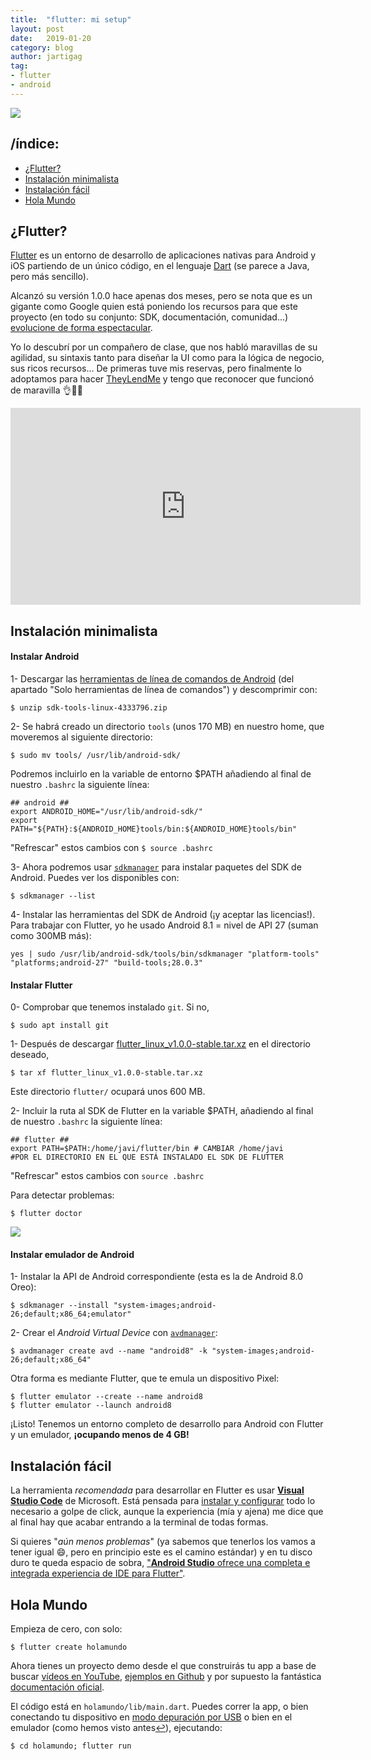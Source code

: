 ```yaml
---
title:  "flutter: mi setup"
layout: post
date:   2019-01-20
category: blog
author: jartigag
tag:
- flutter
- android
---
```


![]({{site.baseurl}}/assets/images/posts/flutter-holamundo.png)

## /índice:

- [¿Flutter?](#flutter)
- [Instalación minimalista](#instalación-minimalista)
- [Instalación fácil](#instalación-fácil)
- [Hola Mundo](#hola-mundo)


## ¿Flutter?

[Flutter](https://flutter.io/) es un entorno de desarrollo de aplicaciones nativas para Android y iOS partiendo de un único código, en el lenguaje [Dart](https://www.dartlang.org/) (se parece a Java, pero más sencillo).

Alcanzó su versión 1.0.0 hace apenas dos meses, pero se nota que es un gigante como Google quien está poniendo los recursos para que este proyecto (en todo su conjunto: SDK, documentación, comunidad...) [evolucione de forma espectacular](https://github.com/flutter/flutter).

Yo lo descubrí por un compañero de clase, que nos habló maravillas de su agilidad, su sintaxis tanto para diseñar la UI como para la lógica de negocio, sus ricos recursos... De primeras tuve mis reservas, pero finalmente lo adoptamos para hacer [TheyLendMe](https://github.com/TheyLendMe/app-theylendme) y tengo que reconocer que funcionó de maravilla 👌👏👏

<div style="text-align: center">
	<iframe width="560" height="315" src="https://www.youtube-nocookie.com/embed/fq4N0hgOWzU" frameborder="0" allow="accelerometer; autoplay; encrypted-media; gyroscope; picture-in-picture" allowfullscreen></iframe>
</div>

## Instalación minimalista

#### Instalar Android

1- Descargar las [herramientas de línea de comandos de Android](https://developer.android.com/studio/#downloads) (del apartado "Solo herramientas de línea de comandos") y descomprimir con:
```
$ unzip sdk-tools-linux-4333796.zip
```

2- Se habrá creado un directorio `tools` (unos 170 MB) en nuestro home, que moveremos al siguiente directorio:
```
$ sudo mv tools/ /usr/lib/android-sdk/
```
Podremos incluirlo en la variable de entorno $PATH añadiendo al final de nuestro `.bashrc` la siguiente línea:
```
## android ##
export ANDROID_HOME="/usr/lib/android-sdk/"
export PATH="${PATH}:${ANDROID_HOME}tools/bin:${ANDROID_HOME}tools/bin"
```
"Refrescar" estos cambios con `$ source .bashrc`

3- Ahora podremos usar [`sdkmanager`](https://developer.android.com/studio/command-line/sdkmanager) para instalar paquetes del SDK de Android. Puedes ver los disponibles con:
```
$ sdkmanager --list
```

4- Instalar las herramientas del SDK de Android (¡y aceptar las licencias!). Para trabajar con Flutter, yo he usado Android 8.1 = nivel de API 27 (suman como 300MB más):
```
yes | sudo /usr/lib/android-sdk/tools/bin/sdkmanager "platform-tools" "platforms;android-27" "build-tools;28.0.3"
```

#### Instalar Flutter

0- Comprobar que tenemos instalado `git`. Si no,
```
$ sudo apt install git
```

1- Después de descargar [flutter_linux_v1.0.0-stable.tar.xz](https://storage.googleapis.com/flutter_infra/releases/stable/linux/flutter_linux_v1.0.0-stable.tar.xz) en el directorio deseado,
```
$ tar xf flutter_linux_v1.0.0-stable.tar.xz
```
Este directorio `flutter/` ocupará unos 600 MB.

2- Incluir la ruta al SDK de Flutter en la variable $PATH, añadiendo al final de nuestro `.bashrc` la siguiente línea:
```
## flutter ##
export PATH=$PATH:/home/javi/flutter/bin # CAMBIAR /home/javi
#POR EL DIRECTORIO EN EL QUE ESTÁ INSTALADO EL SDK DE FLUTTER
```
"Refrescar" estos cambios con `source .bashrc`

Para detectar problemas:
```
$ flutter doctor
```

![]({{site.baseurl}}/assets/images/posts/flutter-doctor.png)

#### Instalar emulador de Android


1- Instalar la API de Android correspondiente (esta es la de Android 8.0 Oreo):
```
$ sdkmanager --install "system-images;android-26;default;x86_64;emulator"
```

2- Crear el *Android Virtual Device* con [`avdmanager`](https://developer.android.com/studio/command-line/avdmanager):
```
$ avdmanager create avd --name "android8" -k "system-images;android-26;default;x86_64"
```
Otra forma es mediante Flutter, que te emula un dispositivo Pixel:
```
$ flutter emulator --create --name android8
$ flutter emulator --launch android8
```	

¡Listo! Tenemos un entorno completo de desarrollo para Android con Flutter y un emulador, **¡ocupando menos de 4 GB!**

## Instalación fácil

La herramienta *recomendada* para desarrollar en Flutter es usar [**Visual Studio Code**](https://code.visualstudio.com/) de Microsoft. Está pensada para [instalar y configurar](https://flutter.io/docs/development/tools/vs-code) todo lo necesario a golpe de click, aunque la experiencia (mía y ajena) me dice que al final hay que acabar entrando a la terminal de todas formas.

Si quieres "*aún menos problemas*" (ya sabemos que tenerlos los vamos a tener igual 😄, pero en principio este es el camino estándar) y en tu disco duro te queda espacio de sobra, ["**Android Studio** ofrece una completa e integrada experiencia de IDE para Flutter"](https://flutter.io/docs/get-started/editor).

## Hola Mundo

Empieza de cero, con solo:
```
$ flutter create holamundo
```

Ahora tienes un proyecto demo desde el que construirás tu app a base de buscar [vídeos en YouTube](https://youtu.be/iflV0D0d1zQ), [ejemplos en Github](https://github.com/flutter/samples/blob/master/INDEX.md) y por supuesto la fantástica [documentación oficial](https://flutter.io/docs).

El código está en `holamundo/lib/main.dart`. Puedes correr la app, o bien conectando tu dispositivo en [modo depuración por USB](https://developer.android.com/studio/debug/dev-options) o bien en el emulador (como hemos visto antes[↩](#instalar-emulador-de-android)), ejecutando:
```
$ cd holamundo; flutter run
```
